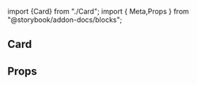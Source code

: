 import {Card} from "./Card";
import { Meta,Props } from "@storybook/addon-docs/blocks";

## Card

<Meta
  component={Card}
  title="Card"
/>

## Props
<Props of={Card}/>

